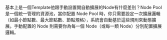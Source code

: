 基本上是一個Template他跟手動設置開自動擴展的Node有什麼差別？Node Pool 是一個統一管理的資源池，當你配置 Node Pool 時，你只需要設定一次擴展邏輯（如最小節點數、最大節點數、節點規格），系統會自動基於這些規則來動態擴展。手動配置的 Node 則需要你為每一個 Node（或每一類 Node）分別配置擴展邏輯。